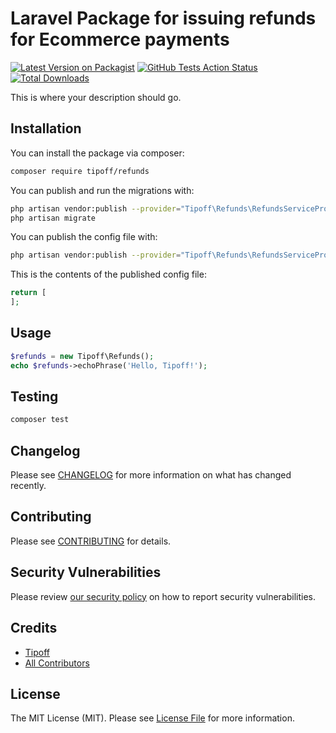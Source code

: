 # Laravel Package for issuing refunds for Ecommerce payments

[![Latest Version on Packagist](https://img.shields.io/packagist/v/tipoff/refunds.svg?style=flat-square)](https://packagist.org/packages/tipoff/refunds)
[![GitHub Tests Action Status](https://img.shields.io/github/workflow/status/tipoff/refunds/run-tests?label=tests)](https://github.com/tipoff/refunds/actions?query=workflow%3ATests+branch%3Amaster)
[![Total Downloads](https://img.shields.io/packagist/dt/tipoff/refunds.svg?style=flat-square)](https://packagist.org/packages/tipoff/refunds)


This is where your description should go.

## Installation

You can install the package via composer:

```bash
composer require tipoff/refunds
```

You can publish and run the migrations with:

```bash
php artisan vendor:publish --provider="Tipoff\Refunds\RefundsServiceProvider" --tag="refunds-migrations"
php artisan migrate
```

You can publish the config file with:
```bash
php artisan vendor:publish --provider="Tipoff\Refunds\RefundsServiceProvider" --tag="refunds-config"
```

This is the contents of the published config file:

```php
return [
];
```

## Usage

```php
$refunds = new Tipoff\Refunds();
echo $refunds->echoPhrase('Hello, Tipoff!');
```

## Testing

```bash
composer test
```

## Changelog

Please see [CHANGELOG](CHANGELOG.md) for more information on what has changed recently.

## Contributing

Please see [CONTRIBUTING](.github/CONTRIBUTING.md) for details.

## Security Vulnerabilities

Please review [our security policy](../../security/policy) on how to report security vulnerabilities.

## Credits

- [Tipoff](https://github.com/tipoff)
- [All Contributors](../../contributors)

## License

The MIT License (MIT). Please see [License File](LICENSE.md) for more information.
